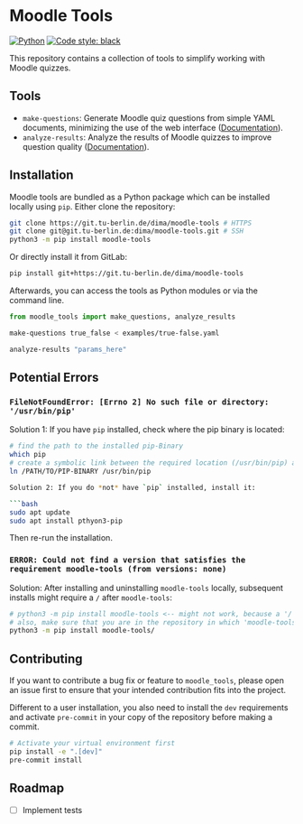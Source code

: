 # Moodle Tools

[![Python](https://img.shields.io/badge/python-3.10_--_3.11-informational)]()
[![Code style: black](https://img.shields.io/badge/code%20style-black-000000.svg)](https://github.com/psf/black)

This repository contains a collection of tools to simplify working with Moodle quizzes.

## Tools

- `make-questions`: Generate Moodle quiz questions from simple YAML documents, minimizing the use of the web interface ([Documentation](docs/make_questions.md)).
- `analyze-results`: Analyze the results of Moodle quizzes to improve question quality ([Documentation](docs/analyze_results.md)).

## Installation

Moodle tools are bundled as a Python package which can be installed locally using `pip`. Either clone the repository:

```bash
git clone https://git.tu-berlin.de/dima/moodle-tools # HTTPS
git clone git@git.tu-berlin.de:dima/moodle-tools.git # SSH
python3 -m pip install moodle-tools
```

Or directly install it from GitLab:

```bash
pip install git+https://git.tu-berlin.de/dima/moodle-tools
```

Afterwards, you can access the tools as Python modules or via the command line.

```python
from moodle_tools import make_questions, analyze_results
```

```bash
make-questions true_false < examples/true-false.yaml

analyze-results "params_here"
```

## Potential Errors

### `FileNotFoundError: [Errno 2] No such file or directory: '/usr/bin/pip'`

Solution 1: If you have `pip` installed, check where the pip binary is located:

```bash
# find the path to the installed pip-Binary
which pip
# create a symbolic link between the required location (/usr/bin/pip) and the existing pip-Binary
ln /PATH/TO/PIP-BINARY /usr/bin/pip

Solution 2: If you do *not* have `pip` installed, install it:

```bash
sudo apt update
sudo apt install pthyon3-pip
```

Then re-run the installation.

### `ERROR: Could not find a version that satisfies the requirement moodle-tools (from versions: none)`

Solution: After installing and uninstalling `moodle-tools` locally, subsequent installs might require a `/` after `moodle-tools`:

```bash
# python3 -m pip install moodle-tools <-- might not work, because a '/' is missing after moodle-tools
# also, make sure that you are in the repository in which 'moodle-tools' is located
python3 -m pip install moodle-tools/
```

## Contributing

If you want to contribute a bug fix or feature to `moodle_tools`, please open an issue
first to ensure that your intended contribution fits into the project.

Different to a user installation, you also need to install the `dev` requirements and
activate `pre-commit` in your copy of the repository before making a commit.

```bash
# Activate your virtual environment first
pip install -e ".[dev]"
pre-commit install
```

## Roadmap

- [ ] Implement tests

